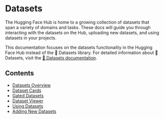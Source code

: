 # Datasets

The Hugging Face Hub is home to a growing collection of datasets that span a variety of domains and tasks. These docs will guide you through interacting with the datasets on the Hub, uploading new datasets, and using datasets in your projects.

This documentation focuses on the datasets functionality in the Hugging Face Hub instead of the 🤗 Datasets library. For detailed information about 🤗 Datasets, visit the [🤗 Datasets documentation](https://huggingface.co/docs/datasets/index).
## Contents

- [Datasets Overview](./datasets-overview)
- [Dataset Cards](./datasets-cards)
- [Gated Datasets](./datasets-gated)
- [Dataset Viewer](./datasets-viewer)
- [Using Datasets](./datasets-usage)
- [Adding New Datasets](./datasets-adding)
